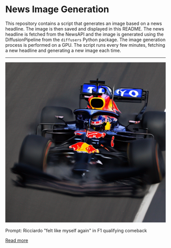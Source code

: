 # News Image Generation
This repository contains a script that generates an image based on a news headline. The image is then saved and displayed in this README.
The news headline is fetched from the NewsAPI and the image is generated using the DiffusionPipeline from the `diffusers` Python package. The image generation process is performed on a GPU.
The script runs every few minutes, fetching a new headline and generating a new image each time.

---

![Generated Image](image.png)

Prompt: Ricciardo "felt like myself again" in F1 qualifying comeback

[Read more](https://www.motorsport.com/f1/news/ricciardo-felt-like-myself-again-in-f1-qualifying-comeback/10498884/)